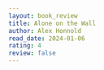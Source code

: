 ```yaml
---
layout: book_review
title: Alone on the Wall
author: Alex Honnold
read_date: 2024-01-06
rating: 4
review: false
---
```


